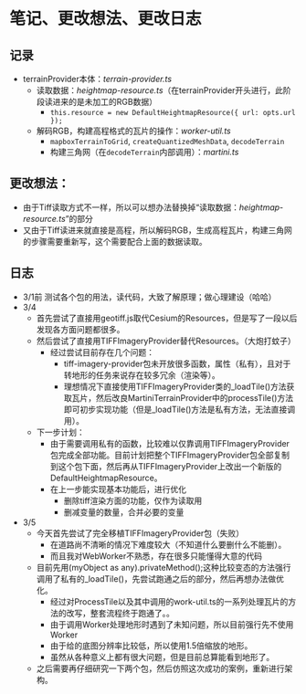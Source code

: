 # 笔记、更改想法、更改日志
## 记录
- terrainProvider本体：*terrain-provider.ts*
  - 读取数据：*heightmap-resource.ts*（在terrainProvider开头进行，此阶段读进来的是未加工的RGB数据）
    - ```this.resource = new DefaultHeightmapResource({ url: opts.url });```
  - 解码RGB，构建高程格式的瓦片的操作：*worker-util.ts*
    - ```mapboxTerrainToGrid```, ```createQuantizedMeshData```, ```decodeTerrain```
    - 构建三角网（在```decodeTerrain```内部调用）：*martini.ts*

## 更改想法：
- 由于Tiff读取方式不一样，所以可以想办法替换掉“读取数据：*heightmap-resource.ts*”的部分
- 又由于Tiff读进来就直接是高程，所以解码RGB，生成高程瓦片，构建三角网的步骤需要重新写，这个需要配合上面的数据读取。

## 日志
- 3/1前 测试各个包的用法，读代码，大致了解原理；做心理建设（哈哈）
- 3/4 
  - 首先尝试了直接用geotiff.js取代Cesium的Resources，但是写了一段以后发现各方面问题都很多。
  - 然后尝试了直接用TIFFImageryProvider替代Resources。（大炮打蚊子）
    - 经过尝试目前存在几个问题：
      - tiff-imagery-provider包未开放很多函数，属性（私有），且对于转地形的任务来说存在较多冗余（渲染等）。
      - 理想情况下直接使用TIFFImageryProvider类的_loadTile()方法获取瓦片，然后改良MartiniTerrainProvider中的processTile()方法即可初步实现功能（但是_loadTile()方法是私有方法，无法直接调用）。
  - 下一步计划：
    - 由于需要调用私有的函数，比较难以仅靠调用TIFFImageryProvider包完成全部功能。目前计划把整个TIFFImageryProvider包全部复制到这个包下面，然后再从TIFFImageryProvider上改出一个新版的DefaultHeightmapResource。
    - 在上一步能实现基本功能后，进行优化
      - 删除tiff渲染方面的功能，仅作为读取用
      - 删减变量的数量，合并必要的变量
- 3/5 
  - 今天首先尝试了完全移植TIFFImageryProvider包（失败）
    - 在道路尚不清晰的情况下难度较大（不知道什么要删什么不能删）。
    - 而且我对WebWorker不熟悉，存在很多只能懂得大意的代码
  - 目前先用(myObject as any).privateMethod();这种比较变态的方法强行调用了私有的_loadTile()，先尝试跑通之后的部分，然后再想办法做优化。
    - 经过对ProcessTile以及其中调用的work-util.ts的一系列处理瓦片的方法的改写，整套流程终于跑通了。。
    - 由于调用Worker处理地形时遇到了未知问题，所以目前强行先不使用Worker
    - 由于给的底图分辨率比较低，所以使用1.5倍缩放的地形。
    - 虽然从各种意义上都有很大问题，但是目前总算能看到地形了。
  - 之后需要再仔细研究一下两个包，然后仿照这次成功的案例，重新进行架构。